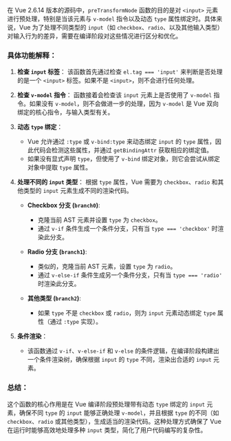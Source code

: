 在 Vue 2.6.14 版本的源码中，`preTransformNode` 函数的目的是对 `<input>` 元素进行预处理，特别是当该元素与 `v-model` 指令以及动态 `type` 属性绑定时。具体来说，Vue 为了处理不同类型的 `input`（如 `checkbox`、`radio`、以及其他输入类型）对输入行为的差异，需要在编译阶段对这些情况进行区分和优化。

### 具体功能解释：
1. **检查 `input` 标签**：
   该函数首先通过检查 `el.tag === 'input'` 来判断是否处理的是一个 `<input>` 标签。如果不是 `<input>`，则不会进行任何处理。

2. **检查 `v-model` 指令**：
   函数接着会检查该 `input` 元素上是否使用了 `v-model` 指令。如果没有 `v-model`，则不会做进一步的处理，因为 `v-model` 是 Vue 双向绑定的核心指令，与输入类型有关。

3. **动态 `type` 绑定**：
   - Vue 允许通过 `:type` 或 `v-bind:type` 来动态绑定 `input` 的 `type` 属性，因此代码会检测这些属性，并通过 `getBindingAttr` 获取相应的绑定值。
   - 如果没有显式声明 `type`，但使用了 `v-bind` 绑定对象，则它会尝试从绑定对象中提取 `type` 属性。

4. **处理不同的 `input` 类型**：
   根据 `type` 属性，Vue 需要为 `checkbox`、`radio` 和其他类型的 `input` 元素生成不同的渲染代码。
   
   - **Checkbox 分支 (`branch0`)**:
     - 克隆当前 AST 元素并设置 `type` 为 `checkbox`。
     - 通过 `v-if` 条件生成一个条件分支，只有当 `type === 'checkbox'` 时渲染此分支。
   
   - **Radio 分支 (`branch1`)**:
     - 类似的，克隆当前 AST 元素，设置 `type` 为 `radio`。
     - 通过 `v-else-if` 条件生成另一个条件分支，只有当 `type === 'radio'` 时渲染此分支。
   
   - **其他类型 (`branch2`)**:
     - 如果 `type` 不是 `checkbox` 或 `radio`，则为 `input` 元素动态绑定 `type` 属性（通过 `:type` 实现）。

5. **条件渲染**：
   - 该函数通过 `v-if`、`v-else-if` 和 `v-else` 的条件逻辑，在编译阶段构建出一个条件渲染树，确保根据 `input` 的 `type` 不同，渲染出合适的 `input` 元素。

### 总结：
这个函数的核心作用是在 Vue 编译阶段预处理带有动态 `type` 绑定的 `input` 元素，确保不同 `type` 的 `input` 能够正确处理 `v-model`，并且根据 `type` 的不同（如 `checkbox`、`radio` 或其他类型），生成适当的渲染代码。这种处理方式确保了 Vue 在运行时能够高效地处理多种 `input` 类型，简化了用户代码编写的复杂性。